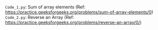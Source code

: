 `Code_1.py`: Sum of array elements (Ref: https://practice.geeksforgeeks.org/problems/sum-of-array-elements/0)
`Code_2.py`: Reverse an Array (Ref: https://practice.geeksforgeeks.org/problems/reverse-an-array/0/)
